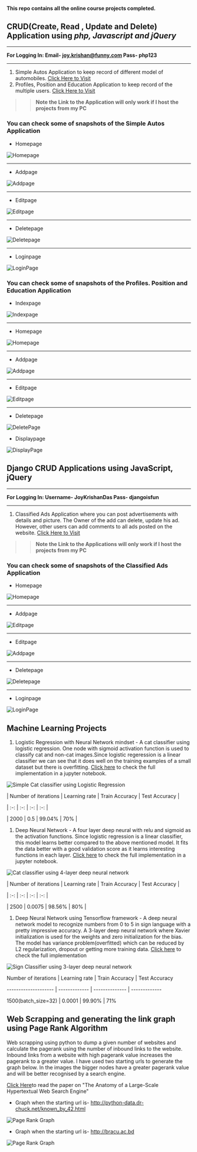 #### **This repo contains all the online course projects completed.**



## CRUD(Create, Read , Update and Delete) Application using *php, Javascript and jQuery*
___
__For Logging In: Email- joy.krishan@funny.com Pass- php123__
___

1. Simple Autos Application to keep record of different model of automobiles. [Click Here to Visit]()
1. Profiles, Position and Education Application to keep record of the multiple users. [Click Here to Visit]()

>>**Note the Link to the Application will only work if I host the projects from my PC**


### You can check some of snapshots of the Simple Autos Application

* Homepage

![Homepage](https://github.com/JoyKrishan/Joy-s_Course_Projects/blob/master/PHP%20pictures/Autos_homepage.JPG)
___

* Addpage

![Addpage](https://github.com/JoyKrishan/Joy-s_Course_Projects/blob/master/PHP%20pictures/Autos_Addnew.JPG)
___

* Editpage

![Editpage](https://github.com/JoyKrishan/Joy-s_Course_Projects/blob/master/PHP%20pictures/Autos_editpage.JPG)
___

* Deletepage

![Deletepage](https://github.com/JoyKrishan/Joy-s_Course_Projects/blob/master/PHP%20pictures/Autos_deletepage.JPG)
___

* Loginpage 

![LoginPage](https://github.com/JoyKrishan/Joy-s_Course_Projects/blob/master/PHP%20pictures/Autos_Loginpage.JPG)

### You can check some of snapshots of the Profiles. Position and Education Application

* Indexpage

![Indexpage](https://github.com/JoyKrishan/Joy-s_Course_Projects/blob/master/PHP%20pictures/Profiles_IndexPage.JPG)
___

* Homepage

![Homepage](https://github.com/JoyKrishan/Joy-s_Course_Projects/blob/master/PHP%20pictures/Profiles_Homepage.JPG)
___

* Addpage

![Addpage](https://github.com/JoyKrishan/Joy-s_Course_Projects/blob/master/PHP%20pictures/Profiles_Addpage.JPG)
___

* Editpage

![Editpage](https://github.com/JoyKrishan/Joy-s_Course_Projects/blob/master/PHP%20pictures/Profiles_editpage.JPG)
___

* Deletepage 

![DeletePage](https://github.com/JoyKrishan/Autos-App-Using-PHP/blob/master/PHP%20pictures/Profiles_deletepage.JPG)

* Displaypage

![DisplayPage](https://github.com/JoyKrishan/Joy-s_Course_Projects/blob/master/PHP%20pictures/Profiles_displaypage.JPG)

## Django CRUD Applications using JavaScript, jQuery
___
__For Logging In: Username- JoyKrishanDas Pass- djangoisfun__
___
1. Classified Ads Application where you can post advertisements with details and picture. The Owner of the add can delete, update his ad. However, other users can add comments to all ads posted on the website. [Click Here to Visit]()


>> **Note the Link to the Applications will only work if I host the projects from my PC**


### You can check some of snapshots of the Classified Ads Application
* Homepage

![Homepage](https://github.com/JoyKrishan/Autos-App-Using-PHP/blob/master/Django%20Pictures/Homepage.JPG)
___

* Addpage

![Editpage](https://github.com/JoyKrishan/Autos-App-Using-PHP/blob/master/Django%20Pictures/Editpage.JPG)
___

* Editpage

![Addpage](https://github.com/JoyKrishan/Autos-App-Using-PHP/blob/master/Django%20Pictures/Capture.JPG)
___

* Deletepage

![Deletepage](https://github.com/JoyKrishan/Autos-App-Using-PHP/blob/master/Django%20Pictures/Deletepage.JPG)
___

* Loginpage 

![LoginPage](https://github.com/JoyKrishan/Autos-App-Using-PHP/blob/master/Django%20Pictures/Loginpage.JPG)


## Machine Learning Projects

1. Logistic Regression with Neural Network mindset - A cat classifier using logistic regression. One node with sigmoid activation function is used to classify cat and non-cat images.Since logistic regeression is a linear classifier we can see that it does well on the training examples of a small dataset but there is overfitting. [Click here](https://github.com/JoyKrishan/Joy-s_Course_Projects/blob/master/Machine%20Learning/Logistic%20Regression%20as%20a%20Neural%20Network/Logistic_Regression_with_a_Neural_Network_mindset_v6a.ipynb) to check the full implementation in a jupyter notebook.

![Simple Cat classifier using Logistic Regression](https://github.com/JoyKrishan/Joy-s_Course_Projects/blob/master/Deep%20Images/Cat_classifications_using_Logistic__regression.JPG)

| Number of iterations | Learning rate | Train Accuracy | Test Accuracy |

| :-: | :-: | :-: | :-: |

| 2000 | 0.5 | 99.04% | 70% |

1. Deep Neural Network - A four layer deep neural with relu and sigmoid as the activation functions. Since logistic regression is a linear classifier, this model learns better compared to the above mentioned model. It fits the data better with a good validation score as it learns interesting functions in each layer. [Click here](https://github.com/JoyKrishan/Joy-s_Course_Projects/blob/master/Machine%20Learning/Deep%20Neural%20Network%20Application_%20Image%20Classification/Deep%20Neural%20Network%20-%20Application%20v8.ipynb) to check the full implementation in a jupyter notebook.

![Cat classifier using 4-layer deep neural network](https://github.com/JoyKrishan/Joy-s_Course_Projects/blob/master/Deep%20Images/Cat_classification_using_NN.JPG)


| Number of iterations | Learning rate | Train Accuracy | Test Accuracy |

| :-: | :-: | :-: | :-: |

| 2500 | 0.0075 | 98.56% | 80% |

1. Deep Neural Network using Tensorflow framework - A deep neural network model to recognize numbers from 0 to 5 in sign language with a pretty impressive accuracy. A 3-layer deep neural network where Xavier initialization is used for the weights and zero initialization for the bias. The model has variance problem(overfitted) which can be reduced by 
L2 regularization, dropout or getting more training data. [Click here](https://github.com/JoyKrishan/Joy-s_Course_Projects/blob/master/Machine%20Learning/Deep%20Neural%20Network%20using%20Tensorflow/Tensorflow%20Tutorial%20v3a.ipynb) to  check the full implementation

![Sign Classifier using 3-layer deep neural network](https://github.com/JoyKrishan/Joy-s_Course_Projects/blob/master/Deep%20Images/Tensorflow.JPG)

 Number of iterations | Learning rate | Train Accuracy | Test Accuracy 

 -------------------- | ------------- | -------------- | ------------- 

 1500(batch_size=32) | 0.0001 | 99.90% | 71% 


## Web Scrapping and generating the link graph using Page Rank Algorithm

Web scrapping using python to dump a given number of websites and calculate the pagerank using the number of inbound links to the website. Inbound links from a website with high pagerank value increases the pagerank to a greater value. 
I have used two starting urls to generate the graph below. In the images the bigger nodes have a greater pagerank value and will be better recognised by a search engine.

[Click Here](https://github.com/JoyKrishan/Joy-s_Course_Projects/blob/master/Web%20Scrapping%20using%20Python/The%20Anatomy%20of%20a%20Search%20Engine.doc)to read the paper on "The Anatomy of a Large-Scale Hypertextual Web Search Engine"

* Graph when the starting url is- http://python-data.dr-chuck.net/known_by_42.html

![Page Rank Graph](https://github.com/JoyKrishan/Joy-s_Course_Projects/blob/master/Web%20Scrapping%20using%20Python/html_1.PNG)

* Graph when the starting url is- http://bracu.ac.bd

![Page Rank Graph](https://github.com/JoyKrishan/Joy-s_Course_Projects/blob/master/Web%20Scrapping%20using%20Python/html_2.PNG)
